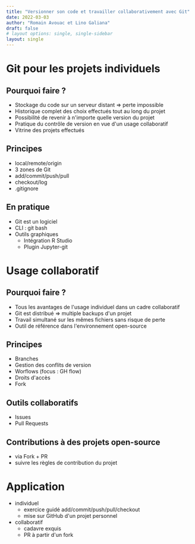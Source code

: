 ```yaml
---
title: "Versionner son code et travailler collaborativement avec Git"
date: 2022-03-03
author: "Romain Avouac et Lino Galiana"
draft: false
# layout options: single, single-sidebar
layout: single
---
```

  


# Git pour les projets individuels

## Pourquoi faire ?

- Stockage du code sur un serveur distant => perte impossible
- Historique complet des choix effectués tout au long du projet
- Possibilité de revenir à n'importe quelle version du projet
- Pratique du contrôle de version en vue d'un usage collaboratif
- Vitrine des projets effectués

## Principes

- local/remote/origin
- 3 zones de Git
- add/commit/push/pull
- checkout/log
- .gitignore

## En pratique

- Git est un logiciel
- CLI : git bash
- Outils graphiques
  - Intégration R Studio
  - Plugin Jupyter-git



# Usage collaboratif

## Pourquoi faire ?

- Tous les avantages de l'usage individuel dans un cadre collaboratif
- Git est distribué => multiple backups d'un projet
- Travail simultané sur les mêmes fichiers sans risque de perte
- Outil de référence dans l'environnement open-source

## Principes

- Branches
- Gestion des conflits de version
- Worflows (focus : GH flow)
- Droits d'accès
- Fork

## Outils collaboratifs

- Issues
- Pull Requests

## Contributions à des projets open-source

- via Fork + PR
- suivre les règles de contribution du projet



# Application

- individuel
  - exercice guidé add/commit/push/pull/checkout
  - mise sur GitHub d'un projet personnel
- collaboratif
  - cadavre exquis
  - PR à partir d'un fork
